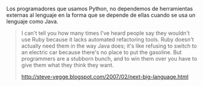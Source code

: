 <html><body><p>Los programadores que usamos Python, no dependemos de herramientas externas al lenguaje en la forma que se depende de ellas cuando se usa un lenguaje como Java.

</p><blockquote>I can't tell you how many times I've heard people say they wouldn't use Ruby because it lacks automated refactoring tools. Ruby doesn't actually need them in the way Java does; it's like refusing to switch to an electric car because there's no place to put the gasoline. But programmers are a stubborn bunch, and to win them over you have to give them what they think they want.



<a title="The Next Big Languaje" href="http://steve-yegge.blogspot.com/2007/02/next-big-language.html" target="_blank">http://steve-yegge.blogspot.com/2007/02/next-big-language.html</a></blockquote></body></html>